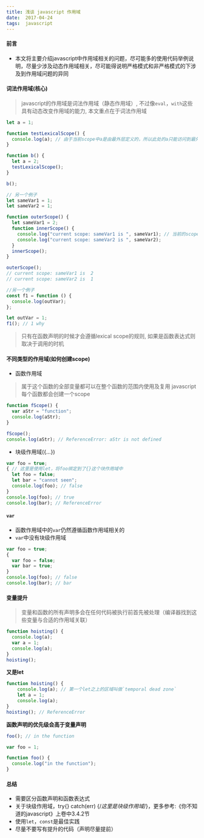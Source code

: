 ```yaml
---
title: 浅谈 javascript 作用域
date:  2017-04-24
tags:  javascript
---
```


#### 前言
- 本文将主要介绍javascript中作用域相关的问题，尽可能多的使用代码举例说明，尽量少涉及动态作用域相关，尽可能得说明严格模式和非严格模式的下涉及到作用域问题的异同

#### 词法作用域(核心)
> javascript的作用域是词法作用域（静态作用域）, 不过像`eval`，`with`这些具有动态改变作用域的能力, 本文重点在于词法作用域

```javascript
let a = 1;

function testLexicalScope() {
  console.log(a); // 由于当前scope中a是由最外层定义的，所以此处的a只能访问到最外层的a
}

function b() {
  let a = 2;
  testLexicalScope();
}

b();

// 另一个例子
let sameVar1 = 1;
let sameVar2 = 1;

function outerScope() {
  let sameVar1 = 2;
  function innerScope() {
    console.log("current scope: sameVar1 is ", sameVar1); // 当前的scope中最近的sameVar1值是2
    console.log("current scope: sameVar2 is ", sameVar2);
  }
  innerScope();
}

outerScope();
// current scope: sameVar1 is  2
// current scope: sameVar2 is  1

//另一个例子
const f1 = function () {
  console.log(outVar);
};

let outVar = 1;
f1(); // 1 why

```
> 只有在函数声明的时候才会遵循lexical scope的规则, 如果是函数表达式则取决于调用的时机

#### 不同类型的作用域(如何创建scope)
- 函数作用域

> 属于这个函数的全部变量都可以在整个函数的范围内使用及复用
> javascript 每个函数都会创建一个scope

```javascript
function fScope() {
  var aStr = "function";
  console.log(aStr);
}

fScope();
console.log(aStr); // ReferenceError: aStr is not defined

```

- 块级作用域({...})

```javascript
var foo = true;
{ // 这里是使用let，将foo绑定到了{}这个块作用域中
  let foo = false;
  let bar = "cannot seen";
  console.log(foo); // false
}
console.log(foo); // true
console.log(bar); // ReferenceError
```

#### `var`
- 函数作用域中的`var`仍然遵循函数作用域相关的
- `var`中没有块级作用域

```javascript
var foo = true;
{
  var foo = false;
  var bar = true;
}
console.log(foo); // false
console.log(bar); // bar
```

#### 变量提升
> 变量和函数的所有声明多会在任何代码被执行前首先被处理（编译器找到这些变量与合适的作用域关联）

```javascript
function hoisting() {
  console.log(a);
  var a = 1;
  console.log(a);
}
hoisting();

```
**又是let**

```javascript
function hoisting() {
    console.log(a); // 第一个let之上的区域叫做`temporal dead zone`
    let a = 1;
    console.log(a);
}
hoisting(); // ReferenceError
```
**函数声明的优先级会高于变量声明**

```javascript
foo(); // in the function

var foo = 1;

function foo() {
  console.log("in the function");
}
```

#### 总结
- 需要区分函数声明和函数表达式
- 关于块级作用域，try{} catch(err) {/*这里是块级作用域*/}，更多参考:《你不知道的javascript》上卷中3.4.2节
- 使用`let`，`const`是最佳实践
- 尽量不要写有提升的代码（声明尽量提前）
